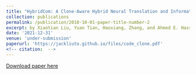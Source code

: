 ```yaml
---
title: "HybridCom: A Clone-Aware Hybrid Neural Translation and Information Retrieval Framework for Source Code Summarization"
collection: publications
permalink: /publication/2010-10-01-paper-title-number-2
excerpt: by Xiaotian Liu, Yuan Tian, Haoxiang, Zhang, and Ahmed E. Hassan
date: '2021-12-31'
venue: 'under-submission'
paperurl: 'https://jackliuto.github.io/files/code_clone.pdf'
<!-- citation:  -->
---
```

<!-- This paper is about the number 2. The number 3 is left for future work. -->

[Download paper here]( https://jackliuto.github.io/files/code_clone.pdf)

<!-- Recommended citation: Your Name, You. (2010). "Paper Title Number 2." <i>Journal 1</i>. 1(2). -->
